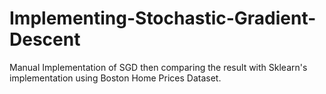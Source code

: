 # Implementing-Stochastic-Gradient-Descent
Manual Implementation of SGD then comparing the result with Sklearn's implementation using Boston Home Prices Dataset.
